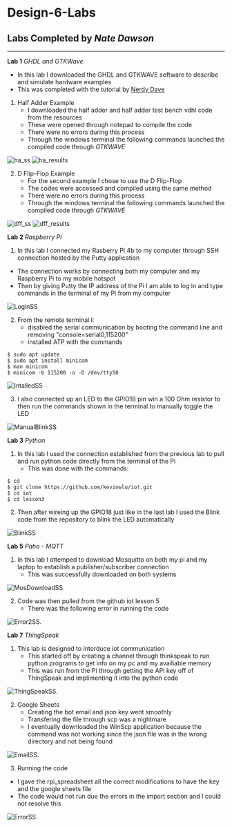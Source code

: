 # Design-6-Labs
## Labs Completed by *Nate Dawson*

---

**Lab 1**
*GHDL and GTKWave*
- In this lab I downloaded the GHDL and GTKWAVE software to describe and simulate hardware examples
- This was completed with the tutorial by [Nerdy Dave](https://youtu.be/H2GyAIYwZbw?si=BPTJ1yH9rXGcyoHP)

1. Half Adder Example
   - I downloaded the half adder and half adder test bench vdhl code from the resources
   - These were opened through notepad to compile the code
   - There were no errors during this process
   - Through the windows terminal the following commands launched the compiled code through *GTKWAVE*
     
![ha_ss](ha_ss.png)
![ha_results](ha_results.png)     

2. D Flip-Flop Example
   - For the second example I chose to use the D Flip-Flop
   - The codes were accessed and compiled using the same method
   - There were no errors during this process
   - Through the windows terminal the following commands launched the compiled code through *GTKWAVE*
   
![dff_ss](dff_ss.png)
![dff_results](dff_results.png)     

**Lab 2**
*Raspberry Pi*
1.  In this lab I connected my Rasberry Pi 4b to my computer through SSH connection hosted by the Putty application
   - The connection works by connecting both my computer and my Raspberry Pi to my mobile hotspot
   - Then by giving Putty the IP address of the Pi I am able to log in and type commands in the terminal of my Pi from my computer

![LoginSS](Login_ss.png)

2. From the remote terminal I: 
   - disabled the serial communication by booting the command line and removing "console=serial0,115200"
   - installed ATP with the commands
```
$ sudo apt update
$ sudo apt install minicom
$ man minicom
$ minicom -b 115200 -o -D /dev/ttyS0
```

![IntalledSS](Downloads_ss.png)


3. I also connected up an LED to the GPIO18 pin win a 100 Ohm resistor to then run the commands shown in the terminal to manually toggle the LED


![ManualBlinkSS](ManualBlink_ss.png)


**Lab 3**
*Python*
1. In this lab I used the connection established from the previous lab to pull and run python code directly from the terminal of the Pi
   - This was done with the commands:
```
$ cd
$ git clone https://github.com/kevinwlu/iot.git
$ cd iot
$ cd lesson3
```

2. Then after wireing up the GPIO18 just like in the last lab I used the Blink code from the repository to blink the LED automatically

![BlinkSS](Blink_ss.png)

**Lab 5**
*Paho - MQTT*
1. In this lab I attemped to download Mosquitto on both my pi and my laptop to establish a publisher/subscriber connection
   - This was successfully downloaded on both systems

![MosDownloadSS](MosDownloadSS.png)

2. Code was then pulled from the github iot lesson 5
   - There was the following error in running the code
  
![Error2SS](Error2SS.png).

**Lab 7**
*ThingSpeak*
1. This lab is designed to intorduce iot communication
   - This started off by creating a channel through thinkspeak to run python programs to get info on my pc and my availiable memory
   - This was run from the Pi through getting the API key off of ThingSpeak and implimenting it into the python code

![ThingSpeakSS](ThingSpeakSS.png).

2. Google Sheets
   - Creating the bot email and json key went smoothly
   - Transfering the file through scp was a nightmare
   - I eventually downloaded the WinScp application because the command was not working since the json file was in the wrong directory and not being found
     
![EmailSS](EmailSS.png).

3. Running the code
  - I gave the rpi_spreadsheet all the correct modifications to have the key and the google sheets file
  - The code would not run due the errors in the import section and I could not resolve this

![ErrorSS](ErrorSS.png).


